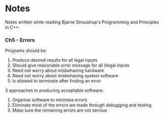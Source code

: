 # Notes
Notes written while reading Bjarne Stroustrup's Programming and Principles in C++.

### Ch5 - Errors

Programs should be:
1. Produce desired results for all legal inputs
2. Should give reasonable error message for all illegal inputs
3. Need not worry about misbehaving hardware
4. Need not worry about misbehaving system software
5. Is allowed to terminate after finding an error

3 approaches to producing acceptable software:
1. Organise software to minimise errors
2. Eliminate most of the errors we made through debugging and testing
3. Make sure the remaining errors are not serious

